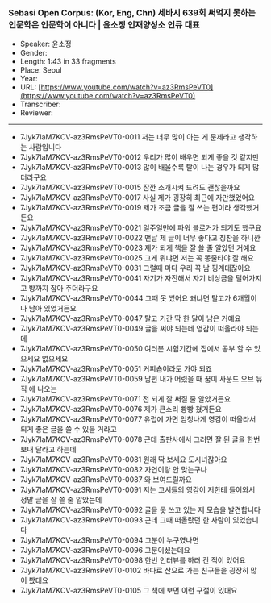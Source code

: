 ### Sebasi Open Corpus: (Kor, Eng, Chn) 세바시 639회 써먹지 못하는 인문학은 인문학이 아니다 | 윤소정 인재양성소 인큐 대표

- Speaker: 윤소정
- Gender: 
- Length: 1:43 in 33 fragments
- Place: Seoul
- Year: 
- URL: [https://www.youtube.com/watch?v=az3RmsPeVT0](https://www.youtube.com/watch?v=az3RmsPeVT0)
- Transcriber: 
- Reviewer: 

---

- 7Jyk7IaM7KCV-az3RmsPeVT0-0011 저는 너무 많이 아는 게 문제라고 생각하는 사람입니다
- 7Jyk7IaM7KCV-az3RmsPeVT0-0012 우리가 많이 배우면 되게 좋을 것 같지만
- 7Jyk7IaM7KCV-az3RmsPeVT0-0013 많이 배울수록 탈이 나는 경우가 되게 많더라구요
- 7Jyk7IaM7KCV-az3RmsPeVT0-0015 잠깐 소개시켜 드려도 괜찮을까요
- 7Jyk7IaM7KCV-az3RmsPeVT0-0017 사실 제가 굉장히 최근에 자만했었어요
- 7Jyk7IaM7KCV-az3RmsPeVT0-0019 제가 조금 글을 잘 쓰는 편이라 생각했거든요
- 7Jyk7IaM7KCV-az3RmsPeVT0-0021 일주일만에 파워 블로거가 되기도 했구요
- 7Jyk7IaM7KCV-az3RmsPeVT0-0022 맨날 제 글이 너무 좋다고 칭찬을 하니깐
- 7Jyk7IaM7KCV-az3RmsPeVT0-0023 제가 되게 책을 잘 쓸 줄 알았던 거예요
- 7Jyk7IaM7KCV-az3RmsPeVT0-0025 그게 뭐냐면 저는 꼭 똥줄타야 잘 해요
- 7Jyk7IaM7KCV-az3RmsPeVT0-0031 그럴때 마다 우리 꼭 남 핑계대잖아요
- 7Jyk7IaM7KCV-az3RmsPeVT0-0041 자기가 자진해서 자기 비상금을 털어가지고 방까지 잡아 주더라구요
- 7Jyk7IaM7KCV-az3RmsPeVT0-0044 그때 못 썼어요 왜냐면 탈고가 6개월이나 남아 있었거든요
- 7Jyk7IaM7KCV-az3RmsPeVT0-0047 탈고 기간 딱 한 달이 남은 거예요
- 7Jyk7IaM7KCV-az3RmsPeVT0-0049 글을 써야 되는데 영감이 떠올라야 되는데
- 7Jyk7IaM7KCV-az3RmsPeVT0-0050 여러분 시험기간에 집에서 공부 할 수 있으세요 없으세요
- 7Jyk7IaM7KCV-az3RmsPeVT0-0051 커피숍이라도 가야 되죠
- 7Jyk7IaM7KCV-az3RmsPeVT0-0059 남편 내가 어렸을 때 꿈이 사운드 오브 뮤직 에 나오는
- 7Jyk7IaM7KCV-az3RmsPeVT0-0071 전 되게 잘 써질 줄 알았거든요
- 7Jyk7IaM7KCV-az3RmsPeVT0-0076 제가 큰소리 빵빵 쳤거든요
- 7Jyk7IaM7KCV-az3RmsPeVT0-0077 유럽에 가면 엄청나게 영감이 떠올라서 되게 좋은 글을 쓸 수 있을 거라고
- 7Jyk7IaM7KCV-az3RmsPeVT0-0078 근데 출판사에서 그러면 잘 된 글을 한번 보내 달라고 하는데
- 7Jyk7IaM7KCV-az3RmsPeVT0-0081 원래 딱 보세요 도시녀잖아요
- 7Jyk7IaM7KCV-az3RmsPeVT0-0082 자연이랑 안 맞는구나
- 7Jyk7IaM7KCV-az3RmsPeVT0-0087 와 보여드릴까요
- 7Jyk7IaM7KCV-az3RmsPeVT0-0091 저는 고서들의 영감이 저한테 들어와서 정말 글을 잘 쓸 줄 알았는데
- 7Jyk7IaM7KCV-az3RmsPeVT0-0092 글을 못 쓰고 있는 제 모습을 발견합니다
- 7Jyk7IaM7KCV-az3RmsPeVT0-0093 근데 그때 떠올랐던 한 사람이 있었습니다
- 7Jyk7IaM7KCV-az3RmsPeVT0-0094 그분이 누구였나면
- 7Jyk7IaM7KCV-az3RmsPeVT0-0096 그분이셨는데요
- 7Jyk7IaM7KCV-az3RmsPeVT0-0098 한번 인터뷰를 하러 간 적이 있어요
- 7Jyk7IaM7KCV-az3RmsPeVT0-0102 바다로 산으로 가는 친구들을 굉장히 많이 봤대요
- 7Jyk7IaM7KCV-az3RmsPeVT0-0105 그 책에 보면 이런 구절이 있대요

